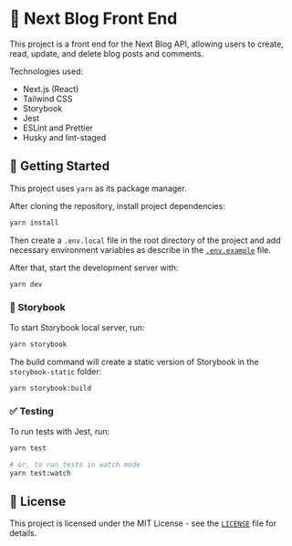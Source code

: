 # 📰 Next Blog Front End

This project is a front end for the Next Blog API, allowing users to create, read, update, and delete blog posts and comments.

Technologies used:

- Next.js (React)
- Tailwind CSS
- Storybook
- Jest
- ESLint and Prettier
- Husky and lint-staged

## 🤩 Getting Started

This project uses `yarn` as its package manager.

After cloning the repository, install project dependencies:

```bash
yarn install
```

Then create a `.env.local` file in the root directory of the project and add necessary environment variables as describe in the [`.env.example`](.env.example) file.

After that, start the development server with:

```bash
yarn dev
```

### 📕 Storybook

To start Storybook local server, run:

```bash
yarn storybook
```

The build command will create a static version of Storybook in the `storybook-static` folder:

```bash
yarn storybook:build
```

### ✅ Testing

To run tests with Jest, run:

```bash
yarn test

# or, to run tests in watch mode
yarn test:watch
```

## 📝 License

This project is licensed under the MIT License - see the [`LICENSE`](LICENSE) file for details.
